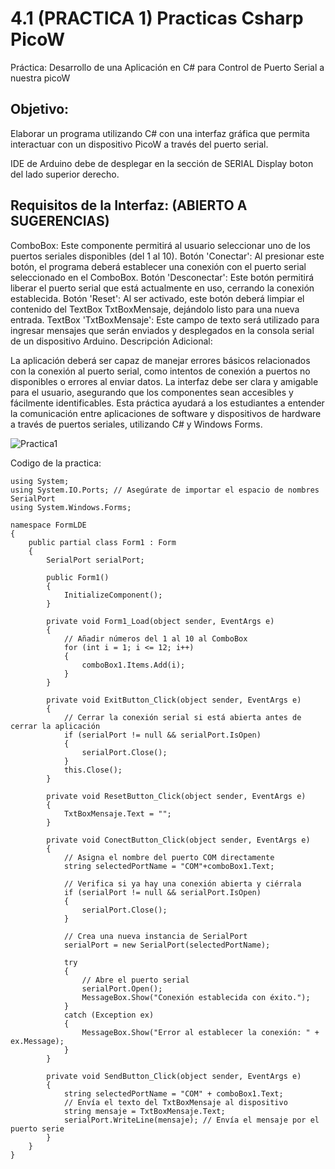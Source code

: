 # 4.1 (PRACTICA 1) Practicas Csharp PicoW 
Práctica: Desarrollo de una Aplicación en C# para Control de Puerto Serial a nuestra picoW

## Objetivo:
Elaborar un programa utilizando C# con una interfaz gráfica que permita interactuar con un dispositivo PicoW a través del puerto serial.

IDE de Arduino debe de desplegar en la sección de SERIAL Display boton del lado superior derecho.

## Requisitos de la Interfaz: (ABIERTO A SUGERENCIAS)

ComboBox: Este componente permitirá al usuario seleccionar uno de los puertos seriales disponibles (del 1 al 10).
Botón 'Conectar': Al presionar este botón, el programa deberá establecer una conexión con el puerto serial seleccionado en el ComboBox.
Botón 'Desconectar': Este botón permitirá liberar el puerto serial que está actualmente en uso, cerrando la conexión establecida.
Botón 'Reset': Al ser activado, este botón deberá limpiar el contenido del TextBox TxtBoxMensaje, dejándolo listo para una nueva entrada.
TextBox 'TxtBoxMensaje': Este campo de texto será utilizado para ingresar mensajes que serán enviados y desplegados en la consola serial de un dispositivo Arduino.
Descripción Adicional:

La aplicación deberá ser capaz de manejar errores básicos relacionados con la conexión al puerto serial, como intentos de conexión a puertos no disponibles o errores al enviar datos.
La interfaz debe ser clara y amigable para el usuario, asegurando que los componentes sean accesibles y fácilmente identificables.
Esta práctica ayudará a los estudiantes a entender la comunicación entre aplicaciones de software y dispositivos de hardware a través de puertos seriales, utilizando C# y Windows Forms.

![Practica1](https://github.com/Sh0cko/Bloque4Team/assets/158124723/59cb97ba-df5c-472d-89d7-cf34c3eb09d2)

Codigo de la practica: 
```
using System;
using System.IO.Ports; // Asegúrate de importar el espacio de nombres SerialPort
using System.Windows.Forms;

namespace FormLDE
{
    public partial class Form1 : Form
    {
        SerialPort serialPort;

        public Form1()
        {
            InitializeComponent();
        }

        private void Form1_Load(object sender, EventArgs e)
        {
            // Añadir números del 1 al 10 al ComboBox
            for (int i = 1; i <= 12; i++)
            {
                comboBox1.Items.Add(i);
            }
        }

        private void ExitButton_Click(object sender, EventArgs e)
        {
            // Cerrar la conexión serial si está abierta antes de cerrar la aplicación
            if (serialPort != null && serialPort.IsOpen)
            {
                serialPort.Close();
            }
            this.Close();
        }

        private void ResetButton_Click(object sender, EventArgs e)
        {
            TxtBoxMensaje.Text = "";
        }

        private void ConectButton_Click(object sender, EventArgs e)
        {
            // Asigna el nombre del puerto COM directamente
            string selectedPortName = "COM"+comboBox1.Text;

            // Verifica si ya hay una conexión abierta y ciérrala
            if (serialPort != null && serialPort.IsOpen)
            {
                serialPort.Close();
            }

            // Crea una nueva instancia de SerialPort
            serialPort = new SerialPort(selectedPortName);

            try
            {
                // Abre el puerto serial
                serialPort.Open();
                MessageBox.Show("Conexión establecida con éxito.");
            }
            catch (Exception ex)
            {
                MessageBox.Show("Error al establecer la conexión: " + ex.Message);
            }
        }

        private void SendButton_Click(object sender, EventArgs e)
        {
            string selectedPortName = "COM" + comboBox1.Text;
            // Envía el texto del TxtBoxMensaje al dispositivo
            string mensaje = TxtBoxMensaje.Text;
            serialPort.WriteLine(mensaje); // Envía el mensaje por el puerto serie
        }
    }
}
```
